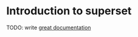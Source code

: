 # Introduction to superset

TODO: write [great documentation](http://jacobian.org/writing/what-to-write/)
